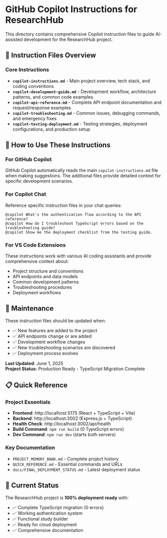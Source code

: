 # GitHub Copilot Instructions for ResearchHub

This directory contains comprehensive Copilot instruction files to guide AI-assisted development for the ResearchHub project.

## 📁 Instruction Files Overview

### Core Instructions
- **`copilot-instructions.md`** - Main project overview, tech stack, and coding conventions
- **`copilot-development-guide.md`** - Development workflow, architecture patterns, and common code examples
- **`copilot-api-reference.md`** - Complete API endpoint documentation and request/response examples
- **`copilot-troubleshooting.md`** - Common issues, debugging commands, and emergency fixes
- **`copilot-testing-deployment.md`** - Testing strategies, deployment configurations, and production setup

## 🎯 How to Use These Instructions

### For GitHub Copilot
GitHub Copilot automatically reads the main `copilot-instructions.md` file when making suggestions. The additional files provide detailed context for specific development scenarios.

### For Copilot Chat
Reference specific instruction files in your chat queries:
```
@copilot What's the authentication flow according to the API reference?
@copilot How do I troubleshoot TypeScript errors based on the troubleshooting guide?
@copilot Show me the deployment checklist from the testing guide.
```

### For VS Code Extensions
These instructions work with various AI coding assistants and provide comprehensive context about:
- Project structure and conventions
- API endpoints and data models
- Common development patterns
- Troubleshooting procedures
- Deployment workflows

## 🔄 Maintenance

These instruction files should be updated when:
- ✅ New features are added to the project
- ✅ API endpoints change or are added
- ✅ Development workflow changes
- ✅ New troubleshooting scenarios are discovered
- ✅ Deployment process evolves

**Last Updated**: June 1, 2025  
**Project Status**: Production Ready - TypeScript Migration Complete

## 📋 Quick Reference

### Project Essentials
- **Frontend**: http://localhost:5175 (React + TypeScript + Vite)
- **Backend**: http://localhost:3002 (Express.js + TypeScript)
- **Health Check**: http://localhost:3002/api/health
- **Build Command**: `npm run build` (0 TypeScript errors)
- **Dev Command**: `npm run dev` (starts both servers)

### Key Documentation
- `PROJECT_MEMORY_BANK.md` - Complete project history
- `QUICK_REFERENCE.md` - Essential commands and URLs
- `docs/FINAL_DEPLOYMENT_STATUS.md` - Latest deployment status

## 🚀 Current Status
The ResearchHub project is **100% deployment ready** with:
- ✅ Complete TypeScript migration (0 errors)
- ✅ Working authentication system
- ✅ Functional study builder
- ✅ Ready for cloud deployment
- ✅ Comprehensive documentation
